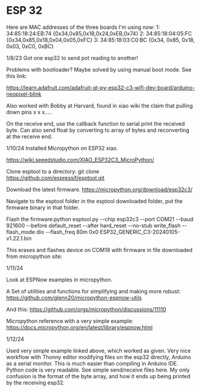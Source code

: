 # ESP 32

Here are MAC addresses of the three boards I'm using now:
1:  34:85:18:24:EB:74  {0x34,0x85,0x18,0x24,0xEB,0x74}
2:  34:85:18:04:05:FC  {0x34,0x85,0x18,0x04,0x05,0xFC}
3:  34:85:18:03:C0:BC  {0x34, 0x85, 0x18, 0x03, 0xC0, 0xBC}

1/8/23  Got one esp32 to send pot reading to another!

Problems with bootloader?  Maybe solved by using manual boot mode.  See this link: 

https://learn.adafruit.com/adafruit-qt-py-esp32-c3-wifi-dev-board/arduino-neopixel-blink 

Also worked with Bobby at Harvard, found in xiao wiki the claim that pulling down pins x x x.....

On the receive end, use the callback function to serial print the received byte.
Can also send float by converting to array of bytes and reconverting at the receive end.

1/10/24
Installed Micropython on ESP32 xiao.


https://wiki.seeedstudio.com/XIAO_ESP32C3_MicroPython/

Clone esptool to a directory:
git clone https://github.com/espressif/esptool.git

Download the latest firmware.
https://micropython.org/download/esp32c3/

Navigate to the esptool folder in the esptool downloaded folder, put the firmware binary in that folder.

Flash the firmware:python  esptool.py --chip esp32c3 --port COM21 --baud 921600 --before default_reset --after hard_reset --no-stub  write_flash --flash_mode dio --flash_freq 80m 0x0 ESP32_GENERIC_C3-20240105-v1.22.1.bin

This erases and flashes device on COM18 with firmware in file downloaded from micropython site:




1/11/24

Look at ESPNow examples in micropython.

A Set of utilities and functions for simplifying and making more robust:  https://github.com/glenn20/micropython-espnow-utils

And this:  https://github.com/orgs/micropython/discussions/11110

Micropython reference with a very simple example:  https://docs.micropython.org/en/latest/library/espnow.html


1/12/24

Used very simple example linked above, which worked as given.  Very nice workflow with Thonny editor modifying files on the esp32 directly, Arduino as a serial monitor. This is much easier than compiling in Arduino IDE.  Python code is very readable.  See simple send/receive files here.  My only confusion is the format of the byte array, and how it ends up being printed by the receiving esp32.  